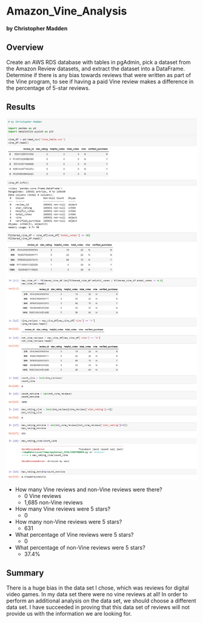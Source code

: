 # Amazon_Vine_Analysis

#### by Christopher Madden

## Overview
Create an AWS RDS database with tables in pgAdmin, pick a dataset from the Amazon Review datasets, and extract the dataset into a DataFrame. 
Determine if there is any bias towards reviews that were written as part of the Vine program, to see if having a paid Vine review makes a difference in the percentage of 5-star reviews.

## Results
![Img1](https://github.com/maddenc33/Amazon_Vine_Analysis/blob/main/Images/Img1.png?raw=true)
![Img2](https://github.com/maddenc33/Amazon_Vine_Analysis/blob/main/Images/Img2.png?raw=true)
- How many Vine reviews and non-Vine reviews were there?
  - 0 Vine reviews
  - 1,685 non-Vine reviews
- How many Vine reviews were 5 stars?
  - 0
- How many non-Vine reviews were 5 stars?
  - 631
- What percentage of Vine reviews were 5 stars?
  - 0
- What percentage of non-Vine reviews were 5 stars?
  - 37.4%

## Summary
There is a huge bias in the data set I chose, which was reviews for digital video games.  In my data set there were no vine reviews at all!  In order to perform an additional analysis on the data set, we should choose a different data set.  I have succeeded in proving that this data set of reviews will not provide us with the information we are looking for.
